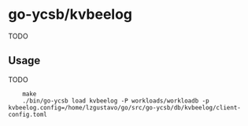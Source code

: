 # go-ycsb/kvbeelog
TODO

## Usage
TODO

```
	make
	./bin/go-ycsb load kvbeelog -P workloads/workloadb -p kvbeelog.config=/home/lzgustavo/go/src/go-ycsb/db/kvbeelog/client-config.toml 
```
